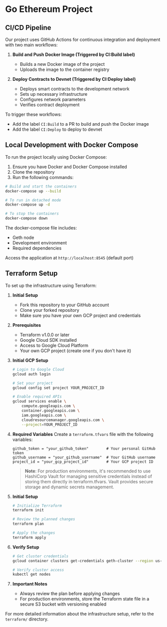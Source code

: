 # Go Ethereum Project

## CI/CD Pipeline

Our project uses GitHub Actions for continuous integration and deployment with two main workflows:

1. **Build and Push Docker Image (Triggered by CI:Build label)**
   - Builds a new Docker image of the project
   - Uploads the image to the container registry

2. **Deploy Contracts to Devnet (Triggered by CI:Deploy label)**
   - Deploys smart contracts to the development network
   - Sets up necessary infrastructure
   - Configures network parameters
   - Verifies contract deployment

To trigger these workflows:
- Add the label `CI:Build` to a PR to build and push the Docker image
- Add the label `CI:Deploy` to deploy to devnet

## Local Development with Docker Compose

To run the project locally using Docker Compose:

1. Ensure you have Docker and Docker Compose installed
2. Clone the repository
3. Run the following commands:

```bash
# Build and start the containers
docker-compose up --build

# To run in detached mode
docker-compose up -d

# To stop the containers
docker-compose down
```

The docker-compose file includes:
- Geth node
- Development environment
- Required dependencies

Access the application at `http://localhost:8545` (default port)

## Terraform Setup

To set up the infrastructure using Terraform:

1. **Initial Setup**
   - Fork this repository to your GitHub account
   - Clone your forked repository
   - Make sure you have your own GCP project and credentials

2. **Prerequisites**
   - Terraform v1.0.0 or later
   - Google Cloud SDK installed
   - Access to Google Cloud Platform
   - Your own GCP project (create one if you don't have it)

3. **Initial GCP Setup**
   ```bash
   # Login to Google Cloud
   gcloud auth login

   # Set your project
   gcloud config set project YOUR_PROJECT_ID

   # Enable required APIs
   gcloud services enable \
       compute.googleapis.com \
       container.googleapis.com \
       iam.googleapis.com \
       cloudresourcemanager.googleapis.com \
       --project=YOUR_PROJECT_ID
   ```

4. **Required Variables**
   Create a `terraform.tfvars` file with the following variables:
   ```hcl
   github_token = "your_github_token"        # Your personal GitHub token
   github_username = "your_github_username"  # Your GitHub username
   project_id = "your_gcp_project_id"        # Your GCP project ID
   ```

   > **Note**: For production environments, it's recommended to use HashiCorp Vault for managing sensitive credentials instead of storing them directly in terraform.tfvars. Vault provides secure storage and dynamic secrets management.

5. **Initial Setup**
   ```bash
   # Initialize Terraform
   terraform init

   # Review the planned changes
   terraform plan

   # Apply the changes
   terraform apply
   ```

6. **Verify Setup**
   ```bash
   # Get cluster credentials
   gcloud container clusters get-credentials geth-cluster --region us-central1 --project=YOUR_PROJECT_ID

   # Verify cluster access
   kubectl get nodes
   ```

7. **Important Notes**
   - Always review the plan before applying changes
   - For production environments, store the Terraform state file in a secure S3 bucket with versioning enabled

For more detailed information about the infrastructure setup, refer to the `terraform/` directory.
